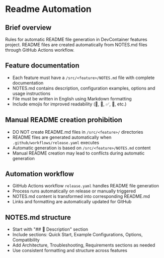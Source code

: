 # Readme Automation

## Brief overview

Rules for automatic README file generation in DevContainer features project. README files are created automatically from NOTES.md files through GitHub Actions workflow.

## Feature documentation

- Each feature must have a `/src/<feature>/NOTES.md` file with complete documentation
- NOTES.md contains description, configuration examples, options and usage instructions
- File must be written in English using Markdown formatting
- Include emojis for improved readability (📝, 🚀, ✅, 🔧, etc.)

## Manual README creation prohibition

- DO NOT create README.md files in `/src/<feature>/` directories
- README files are generated automatically when `.github/workflows/release.yaml` executes
- Automatic generation is based on `/src/<feature>/NOTES.md` content
- Manual README creation may lead to conflicts during automatic generation

## Automation workflow

- GitHub Actions workflow `release.yaml` handles README file generation
- Process runs automatically on release or manually triggered
- NOTES.md content is transformed into corresponding README.md
- Links and formatting are automatically updated for GitHub

## NOTES.md structure

- Start with "## 📝 Description" section
- Include sections: Quick Start, Example Configurations, Options, Compatibility
- Add Architecture, Troubleshooting, Requirements sections as needed
- Use consistent formatting and structure across features
